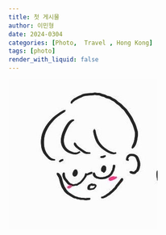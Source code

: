 ```yaml
---
title: 첫 게시물 
author: 이민형
date: 2024-0304
categories: [Photo,  Travel , Hong Kong]
tags: [photo]
render_with_liquid: false
---
```


![제일 잘찍은 사진](./assets/my_images/avatar.jpg)
